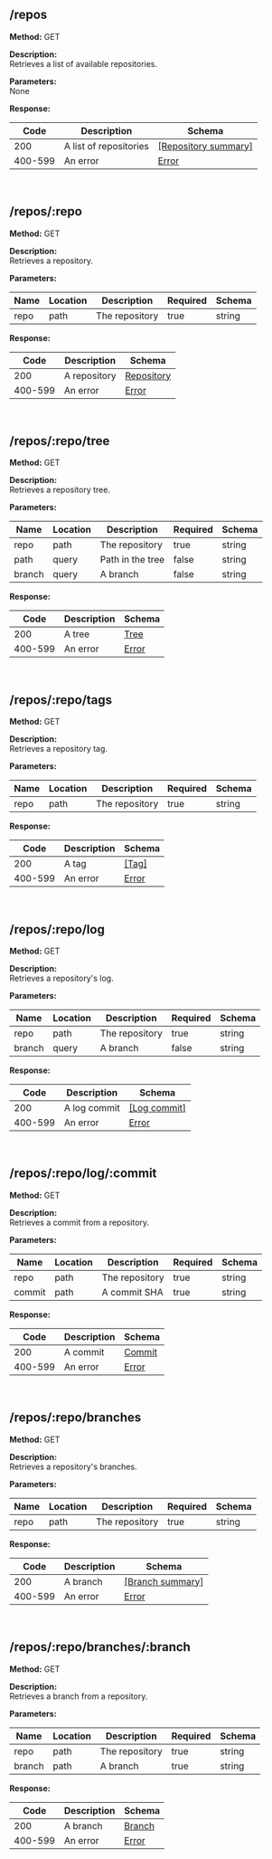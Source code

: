 ## /repos
**Method:** GET

**Description:**<br>
Retrieves a list of available repositories.

**Parameters:**<br>
None

**Response:**<br>

| Code    | Description            | Schema                                                              |
|---------|------------------------|---------------------------------------------------------------------|
| 200     | A list of repositories | [\[Repository summary\]](/docs/interfaces/api.RepositorySummary.html) |
| 400-599 | An error               | [Error](/docs/modules/api.html#Error)                               |

<br>

## /repos/:repo
**Method:** GET

**Description:**<br>
Retrieves a repository.

**Parameters:**<br>

| Name | Location | Description    | Required | Schema |
|------|----------|----------------|----------|--------|
| repo | path     | The repository | true     | string |

**Response:**<br>

| Code    | Description  | Schema                                             |
|---------|--------------|----------------------------------------------------|
| 200     | A repository | [Repository](/docs/interfaces/api.Repository.html) |
| 400-599 | An error     | [Error](/docs/modules/api.html#Error)              |

<br>

## /repos/:repo/tree
**Method:** GET

**Description:**<br>
Retrieves a repository tree.

**Parameters:**<br>

| Name   | Location | Description      | Required | Schema |
|--------|----------|------------------|----------|--------|
| repo   | path     | The repository   | true     | string |
| path   | query    | Path in the tree | false    | string |
| branch | query    | A branch         | false    | string |

**Response:**<br>

| Code    | Description | Schema                                |
|---------|-------------|---------------------------------------|
| 200     | A tree      | [Tree](/docs/modules/api.html#Tree)   |
| 400-599 | An error    | [Error](/docs/modules/api.html#Error) |

<br>

## /repos/:repo/tags
**Method:** GET

**Description:**<br>
Retrieves a repository tag.

**Parameters:**<br>

| Name | Location | Description    | Required | Schema |
|------|----------|----------------|----------|--------|
| repo | path     | The repository | true     | string |

**Response:**<br>

| Code    | Description | Schema                                |
|---------|-------------|---------------------------------------|
| 200     | A tag       | [\[Tag\]](/docs/modules/api.html#Tag) |
| 400-599 | An error    | [Error](/docs/modules/api.html#Error) |

<br>

## /repos/:repo/log
**Method:** GET

**Description:**<br>
Retrieves a repository's log.

**Parameters:**<br>

| Name   | Location | Description    | Required | Schema |
|--------|----------|----------------|----------|--------|
| repo   | path     | The repository | true     | string |
| branch | query    | A branch       | false    | string |

**Response:**<br>

| Code    | Description  | Schema                                             |
|---------|--------------|----------------------------------------------------|
| 200     | A log commit | [\[Log commit\]](/docs/modules/api.html#LogCommit) |
| 400-599 | An error     | [Error](/docs/modules/api.html#Error)              |

<br>

## /repos/:repo/log/:commit
**Method:** GET

**Description:**<br>
Retrieves a commit from a repository.

**Parameters:**<br>

| Name   | Location | Description    | Required | Schema |
|--------|----------|----------------|----------|--------|
| repo   | path     | The repository | true     | string |
| commit | path     | A commit SHA   | true     | string |

**Response:**<br>

| Code    | Description | Schema                                     |
|---------|-------------|--------------------------------------------|
| 200     | A commit    | [Commit](/docs/interfaces/api.Commit.html) |
| 400-599 | An error    | [Error](/docs/modules/api.html#Error)      |

<br>

## /repos/:repo/branches
**Method:** GET

**Description:**<br>
Retrieves a repository's branches.

**Parameters:**<br>

| Name   | Location | Description    | Required | Schema |
|--------|----------|----------------|----------|--------|
| repo   | path     | The repository | true     | string |

**Response:**<br>

| Code    | Description | Schema                                                        |
|---------|-------------|---------------------------------------------------------------|
| 200     | A branch    | [\[Branch summary\]](/docs/interfaces/api.BranchSummary.html) |
| 400-599 | An error    | [Error](/docs/modules/api.html#Error)                         |

<br>

## /repos/:repo/branches/:branch
**Method:** GET

**Description:**<br>
Retrieves a branch from a repository.

**Parameters:**<br>

| Name   | Location | Description    | Required | Schema |
|--------|----------|----------------|----------|--------|
| repo   | path     | The repository | true     | string |
| branch | path     | A branch       | true     | string |

**Response:**<br>

| Code    | Description | Schema                                     |
|---------|-------------|--------------------------------------------|
| 200     | A branch    | [Branch](/docs/interfaces/api.Branch.html) |
| 400-599 | An error    | [Error](/docs/modules/api.html#Error)      |